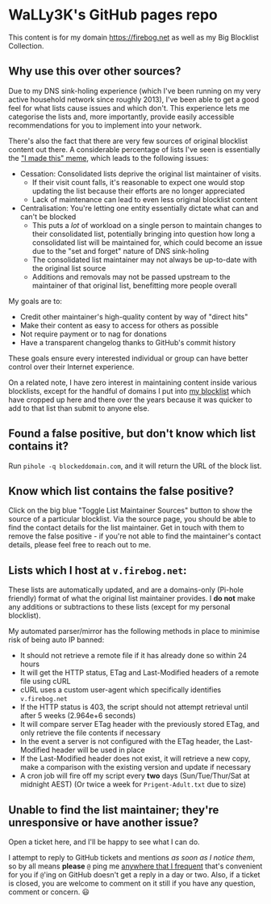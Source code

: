 # WaLLy3K's GitHub pages repo
This content is for my domain https://firebog.net as well as my Big Blocklist Collection.

## Why use this over other sources?
Due to my DNS sink-holing experience (which I've been running on my very active household network since roughly 2013), I've been able to get a good feel for what lists cause issues and which don't. This experience lets me categorise the lists and, more importantly, provide easily accessible recommendations for you to implement into your network.

There's also the fact that there are very few sources of original blocklist content out there. A considerable percentage of lists I've seen is essentially the ["I made this" meme](https://knowyourmeme.com/memes/i-made-this), which leads to the following issues:
  * Cessation: Consolidated lists deprive the original list maintainer of visits.
      * If their visit count falls, it's reasonable to expect one would stop updating the list because their efforts are no longer appreciated
      * Lack of maintenance can lead to even less original blocklist content
  * Centralisation: You're letting one entity essentially dictate what can and can't be blocked
      * This puts a *lot* of workload on a single person to maintain changes to their consolidated list, potentially bringing into question how long a consolidated list will be maintained for, which could become an issue due to the "set and forget" nature of DNS sink-holing
      * The consolidated list maintainer may not always be up-to-date with the original list source
      * Additions and removals may not be passed upstream to the maintainer of that original list, benefitting more people overall   

My goals are to:
  * Credit other maintainer's high-quality content by way of "direct hits"
  * Make their content as easy to access for others as possible
  * Not require payment or to nag for donations
  * Have a transparent changelog thanks to GitHub's commit history

These goals ensure every interested individual or group can have better control over their Internet experience.

On a related note, I have zero interest in maintaining content inside various blocklists, except for the handful of domains I put into [my blocklist](https://v.firebog.net/hosts/static/w3kbl.txt) which have cropped up here and there over the years because it was quicker to add to that list than submit to anyone else.

## Found a false positive, but don't know which list contains it?
Run `pihole -q blockeddomain.com`, and it will return the URL of the block list.

## Know which list contains the false positive?
Click on the big blue "Toggle List Maintainer Sources" button to show the source of a particular blocklist. Via the source page, you should be able to find the contact details for the list maintainer. Get in touch with them to remove the false positive - if you're not able to find the maintainer's contact details, please feel free to reach out to me.

## Lists which I host at `v.firebog.net`:
These lists are automatically updated, and are a domains-only (Pi-hole friendly) format of what the original list maintainer provides. I **do not** make any additions or subtractions to these lists (except for my personal blocklist).

My automated parser/mirror has the following methods in place to minimise risk of being auto IP banned:
  * It should not retrieve a remote file if it has already done so within 24 hours
  * It will get the HTTP status, ETag and Last-Modified headers of a remote file using cURL
  * cURL uses a custom user-agent which specifically identifies `v.firebog.net`
  * If the HTTP status is 403, the script should not attempt retrieval until after 5 weeks (2.964e+6 seconds)
  * It will compare server ETag header with the previously stored ETag, and only retrieve the file contents if necessary
  * In the event a server is not configured with the ETag header, the Last-Modified header will be used in place
  * If the Last-Modified header does not exist, it will retrieve a new copy, make a comparison with the existing version and update if necessary
  * A cron job will fire off my script every **two** days (Sun/Tue/Thur/Sat at midnight AEST) (Or twice a week for `Prigent-Adult.txt` due to size)

## Unable to find the list maintainer; they're unresponsive or have another issue?
Open a ticket here, and I'll be happy to see what I can do.

I attempt to reply to GitHub tickets and mentions <i>as soon as I notice them</i>, so by all means __please__ `@` ping me <a href="https://firebog.net/about">anywhere that I frequent</a> that's convenient for you if `@`'ing on GitHub doesn't get a reply in a day or two. Also, if a ticket is closed, you are welcome to comment on it still if you have any question, comment or concern. :smiley:
